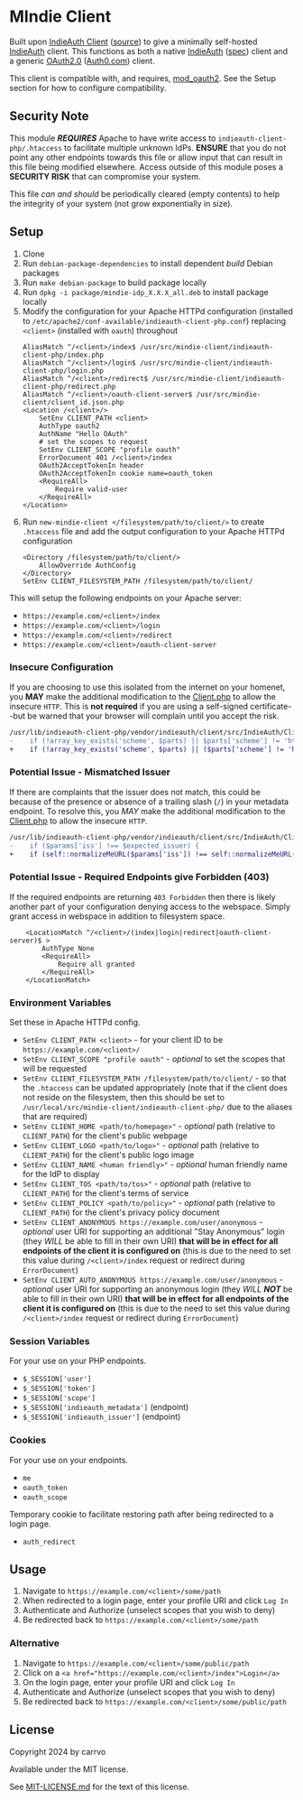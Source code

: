 # MIndie Client

Built upon [IndieAuth Client](indieauth-client-php/README.md) ([source](https://github.com/indieweb/indieauth-client-php)) to give a minimally self-hosted [IndieAuth](https://indieweb.org/IndieAuth) client. This functions as both a native [IndieAuth](https://indieauth.net/) ([spec](https://indieauth.spec.indieweb.org/)) client and a generic [OAuth2.0](https://www.oauth.com/) ([Auth0.com](https://auth0.com/docs)) client.

This client is compatible with, and requires, [mod_oauth2](https://github.com/OpenIDC/mod_oauth2). See the Setup section for how to configure compatibility.

## Security Note

This module ***REQUIRES*** Apache to have write access to `indieauth-client-php/.htaccess`
to facilitate multiple unknown IdPs. **ENSURE** that you do not point any other endpoints
towards this file or allow input that can result in this file being modified elsewhere.
Access outside of this module poses a **SECURITY RISK** that can compromise your system.

This file *can and should* be periodically cleared (empty contents) to help the
integrity of your system (not grow exponentially in size).

## Setup

1. Clone
1. Run `debian-package-dependencies` to install dependent *build* Debian packages
1. Run `make debian-package` to build package locally
1. Run `dpkg -i package/mindie-idp_X.X.X_all.deb` to install package locally
1. Modify the configuration for your Apache HTTPd configuration (installed to `/etc/apache2/conf-available/indieauth-client-php.conf`) replacing `<client>` (installed with `oauth`) throughout
    ```
    AliasMatch ^/<client>/index$ /usr/src/mindie-client/indieauth-client-php/index.php
    AliasMatch ^/<client>/login$ /usr/src/mindie-client/indieauth-client-php/login.php
    AliasMatch ^/<client>/redirect$ /usr/src/mindie-client/indieauth-client-php/redirect.php
    AliasMatch ^/<client>/oauth-client-server$ /usr/src/mindie-client/client_id.json.php
    <Location /<client>/>
	    SetEnv CLIENT_PATH <client>
	    AuthType oauth2
	    AuthName "Hello OAuth"
	    # set the scopes to request
	    SetEnv CLIENT_SCOPE "profile oauth"
	    ErrorDocument 401 /<client>/index
	    OAuth2AcceptTokenIn header
	    OAuth2AcceptTokenIn cookie name=oauth_token
	    <RequireAll>
		    Require valid-user
	    </RequireAll>
    </Location>
    ```
1. Run `new-mindie-client </filesystem/path/to/client/>` to create `.htaccess` file and add the output configuration to your Apache HTTPd configuration
    ```
    <Directory /filesystem/path/to/client/>
	    AllowOverride AuthConfig
    </Directory>
    SetEnv CLIENT_FILESYSTEM_PATH /filesystem/path/to/client/
    ```

This will setup the following endpoints on your Apache server:
- `https://example.com/<client>/index`
- `https://example.com/<client>/login`
- `https://example.com/<client>/redirect`
- `https://example.com/<client>/oauth-client-server`

### Insecure Configuration

If you are choosing to use this isolated from the internet on your homenet, you **MAY** make the additional modification to the [Client.php](https://github.com/indieweb/indieauth-client-php/blob/main/src/IndieAuth/Client.php#L229) to allow the insecure `HTTP`. This is **not required** if you are using a self-signed certificate--but be warned that your browser will complain until you accept the risk.

```diff
/usr/lib/indieauth-client-php/vendor/indieauth/client/src/IndieAuth/Client.php:229
-    if (!array_key_exists('scheme', $parts) || $parts['scheme'] != 'https') {
+    if (!array_key_exists('scheme', $parts) || ($parts['scheme'] != 'https' && $parts['scheme'] != 'http')) {
```

### Potential Issue - Mismatched Issuer

If there are complaints that the issuer does not match, this could be because of the presence or absence of a trailing slash (`/`) in your metadata endpoint. To resolve this, you *MAY* make the additional modification to the [Client.php](https://github.com/indieweb/indieauth-client-php/blob/main/src/IndieAuth/Client.php#L534) to allow the insecure `HTTP`.

```diff
/usr/lib/indieauth-client-php/vendor/indieauth/client/src/IndieAuth/Client.php:534
-    if ($params['iss'] !== $expected_issuer) {
+    if (self::normalizeMeURL($params['iss']) !== self::normalizeMeURL($expected_issuer)) {
```

### Potential Issue - Required Endpoints give Forbidden (403)

If the required endpoints are returning `403 Forbidden` then there is likely another part of your configuration denying access to the webspace. Simply grant access in webspace in addition to filesystem space.

```
    <LocationMatch ^/<client>/(index|login|redirect|oauth-client-server)$ >
	    AuthType None
	    <RequireAll>
		    Require all granted
	    </RequireAll>
    </LocationMatch>
```

### Environment Variables

Set these in Apache HTTPd config.

- `SetEnv CLIENT_PATH <client>` - for your client ID to be `https://example.com/<client>/`
- `SetEnv CLIENT_SCOPE "profile oauth"` - *optional* to set the scopes that will be requested
- `SetEnv CLIENT_FILESYSTEM_PATH /filesystem/path/to/client/` - so that the `.htaccess` can be updated appropriately (note that if the client does not reside on the filesystem, then this should be set to `/usr/local/src/mindie-client/indieauth-client-php/` due to the aliases that are required)
- `SetEnv CLIENT_HOME <path/to/homepage>"` - *optional* path (relative to `CLIENT_PATH`) for the client's public webpage
- `SetEnv CLIENT_LOGO <path/to/logo>"` - *optional* path (relative to `CLIENT_PATH`) for the client's public logo image
- `SetEnv CLIENT_NAME <human friendly>"` - *optional* human friendly name for the IdP to display
- `SetEnv CLIENT_TOS <path/to/tos>"` - *optional* path (relative to `CLIENT_PATH`) for the client's terms of service
- `SetEnv CLIENT_POLICY <path/to/policy>"` - *optional* path (relative to `CLIENT_PATH`) for the client's privacy policy document
- `SetEnv CLIENT_ANONYMOUS https://example.com/user/anonymous` - *optional* user URI for supporting an additional "Stay Anonymous" login (they *WILL* be able to fill in their own URI) **that will be in effect for all endpoints of the client it is configured on** (this is due to the need to set this value during `/<client>/index` request or redirect during `ErrorDocument`)
- `SetEnv CLIENT_AUTO_ANONYMOUS https://example.com/user/anonymous` - *optional* user URI for supporting an anonymous login (they *WILL* ***NOT*** be able to fill in their own URI) **that will be in effect for all endpoints of the client it is configured on** (this is due to the need to set this value during `/<client>/index` request or redirect during `ErrorDocument`)

### Session Variables

For your use on your PHP endpoints.

- `$_SESSION['user']`
- `$_SESSION['token']`
- `$_SESSION['scope']`
- `$_SESSION['indieauth_metadata']` (endpoint)
- `$_SESSION['indieauth_issuer']` (endpoint)

### Cookies

For your use on your endpoints.

- `me`
- `oauth_token`
- `oauth_scope`

Temporary cookie to facilitate restoring path after being redirected to a login page.

- `auth_redirect`

## Usage

1. Navigate to `https://example.com/<client>/some/path`
1. When redirected to a login page, enter your profile URI and click `Log In`
1. Authenticate and Authorize (unselect scopes that you wish to deny)
1. Be redirected back to `https://example.com/<client>/some/path`

### Alternative

1. Navigate to `https://example.com/<client>/some/public/path`
1. Click on a `<a href="https://example.com/<client>/index">Login</a>`
1. On the login page, enter your profile URI and click `Log In`
1. Authenticate and Authorize (unselect scopes that you wish to deny)
1. Be redirected back to `https://example.com/<client>/some/public/path`

## License

Copyright 2024 by carrvo

Available under the MIT license.

See [MIT-LICENSE.md](MIT-LICENSE.md) for the text of this license.

